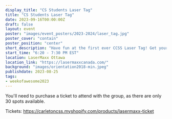 ```yaml
---
display_title: "CS Students Laser Tag"
title: "CS Students Laser Tag"
date: 2023-09-16T00:00:00Z
draft: false
layout: event
poster: "images/event_posters/2023-2024/laser_tag.jpg"
poster_cover: "contain"
poster_position: "center"
short_description: "Have fun at the first ever CCSS Laser Tag! Get your ticket below!"
start_time: "6:20 - 7:30 PM EST"
location: LaserMaxx Ottawa
location_link: "https://lasermaxxcanada.com/"
background: "images/orientation2018-min.jpeg"
publishdate: 2023-08-25
tags:
- weekofawesome2023
---
```

You'll need to purchase a ticket to attend with the group, as there are only 30 spots available.

Tickets: https://carletoncss.myshopify.com/products/lasermaxx-ticket